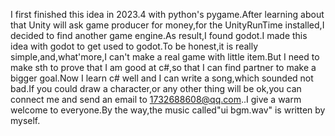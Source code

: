 I first finished this idea in 2023.4 with python's pygame.After learning about that Unity will ask game producer for money,for the UnityRunTime installed,I decided to find another game engine.As result,I found godot.I made this idea with godot to get used to godot.To be honest,it is really simple,and,what'more,I can't make a real game with little item.But I need to make sth to prove that I am good at c#,so that I can find partner to make a bigger goal.Now I learn c# well and I can write a song,which sounded not bad.If you could draw a character,or any other thing will be ok,you can connect me and send an email to 1732688608@qq.com..I give a warm welcome to everyone.By the way,the music called"ui bgm.wav" is written by myself.
